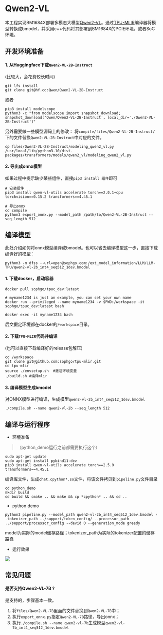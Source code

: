 # Qwen2-VL

本工程实现BM1684X部署多模态大模型[Qwen2-VL](https://huggingface.co/Qwen/Qwen2-VL-2B-Instruct)。通过[TPU-MLIR](https://github.com/sophgo/tpu-mlir)编译器将模型转换成bmodel，并采用c++代码将其部署到BM1684X的PCIE环境，或者SoC环境。

## 开发环境准备

#### 1. 从Huggingface下载`Qwen2-VL-2B-Instruct`

(比较大，会花费较长时间)

``` shell
git lfs install
git clone git@hf.co:Qwen/Qwen2-VL-2B-Instruct
```

或者
``` shell
pip3 install modelscope
python3 -c "from modelscope import snapshot_download; snapshot_download('Qwen/Qwen2-VL-2B-Instruct', local_dir='./Qwen2-VL-2B-Instruct')"
```

另外需要做一些模型源码上的修改：
将`compile/files/Qwen2-VL-2B-Instruct/`下的文件替换`Qwen2-VL-2B-Instruct`中对应的文件。
``` shell
cp files/Qwen2-VL-2B-Instruct/modeling_qwen2_vl.py /usr/local/lib/python3.10/dist-packages/transformers/models/qwen2_vl/modeling_qwen2_vl.py
```

#### 2. 导出成onnx模型

如果过程中提示缺少某些组件，直接`pip3 install 组件`即可

``` shell
# 安装组件
pip3 install qwen-vl-utils accelerate torch==2.0.1+cpu torchvision==0.15.2 transformers==4.45.1

# 导出onnx
cd compile
python3 export_onnx.py --model_path /path/to/Qwen2-VL-2B-Instruct --seq_length 512
```

## 编译模型

此处介绍如何将onnx模型编译成bmodel。也可以省去编译模型这一步，直接下载编译好的模型：

``` shell
python3 -m dfss --url=open@sophgo.com:/ext_model_information/LLM/LLM-TPU/qwen2-vl-2b_int4_seq512_1dev.bmodel
```

#### 1. 下载docker，启动容器

``` shell
docker pull sophgo/tpuc_dev:latest

# myname1234 is just an example, you can set your own name
docker run --privileged --name myname1234 -v $PWD:/workspace -it sophgo/tpuc_dev:latest bash

docker exec -it myname1234 bash
```
后文假定环境都在docker的`/workspace`目录。

#### 2. 下载`TPU-MLIR`代码并编译

(也可以直接下载编译好的release包解压)

``` shell
cd /workspace
git clone git@github.com:sophgo/tpu-mlir.git
cd tpu-mlir
source ./envsetup.sh  #激活环境变量
./build.sh #编译mlir
```

#### 3. 编译模型生成bmodel

对ONNX模型进行编译，生成模型`qwen2-vl-2b_int4_seq512_1dev.bmodel`

``` shell
./compile.sh --name qwen2-vl-2b --seq_length 512
```

## 编译与运行程序

* 环境准备
> （python_demo运行之前都需要执行这个）
``` shell
sudo apt-get update
sudo apt-get install pybind11-dev
pip3 install qwen-vl-utils accelerate torch==2.5.0 transformers==4.45.1
```

编译库文件，生成`chat.cpython*.so`文件，将该文件拷贝到`pipeline.py`文件目录

``` shell
cd python_demo
mkdir build 
cd build && cmake .. && make && cp *cpython* .. && cd ..
```

* python demo

``` shell
python3 pipeline.py --model_path qwen2-vl-2b_int4_seq512_1dev.bmodel --tokenizer_path ../support/token_config/ --processor_path ../support/processor_config --devid 0 --generation_mode greedy
```
model为实际的model储存路径；tokenizer_path为实际的tokenizer配置的储存路径

* 运行效果

![](../../assets/qwen2-vl-2b.png)

## 常见问题

#### 是否支持Qwen2-VL-7B ?

是支持的，步骤基本一致。
1. 将`files/Qwen2-VL-7B`里面的文件替换到`Qwen2-VL-7B`中；
2. 执行`export_onnx.py`指定`Qwen2-VL-7B`路径，导出onnx；
3. 执行`./compile.sh --name qwen2-vl-7b`生成模型`qwen2-vl-7b_int4_seq512_1dev.bmodel`